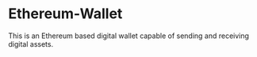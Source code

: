 # Ethereum-Wallet
This is an Ethereum based digital wallet capable of sending and receiving digital assets.
